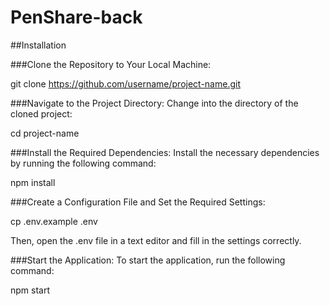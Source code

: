 # PenShare-back

##Installation

###Clone the Repository to Your Local Machine:

git clone https://github.com/username/project-name.git

###Navigate to the Project Directory: Change into the directory of the cloned project:

cd project-name

###Install the Required Dependencies: Install the necessary dependencies by running the following command:

npm install

###Create a Configuration File and Set the Required Settings: 

cp .env.example .env

Then, open the .env file in a text editor and fill in the settings correctly.

###Start the Application: To start the application, run the following command:

npm start
